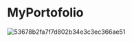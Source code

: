 # MyPortofolio
![53678b2fa7f7d802b34e3c3ec366ae51](https://user-images.githubusercontent.com/63552067/212434845-102faca9-f6bc-4e61-9477-1b237a8e283e.png)
